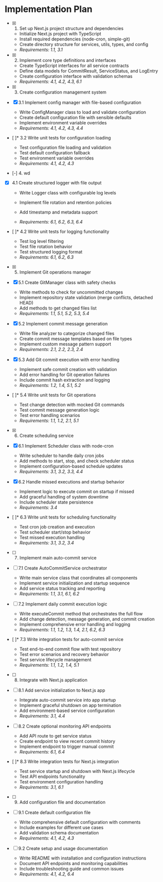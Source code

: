 # Implementation Plan

- [x] 1. Set up Next.js project structure and dependencies

  - Initialize Next.js project with TypeScript
  - Install required dependencies (node-cron, simple-git)
  - Create directory structure for services, utils, types, and config
  - _Requirements: 1.1, 3.1_

- [x] 2. Implement core type definitions and interfaces

  - Create TypeScript interfaces for all service contracts
  - Define data models for CommitResult, ServiceStatus, and LogEntry
  - Create configuration interface with validation schemas
  - _Requirements: 4.1, 4.2, 4.3, 6.1_

- [x] 3. Create configuration management system

- [x] 3.1 Implement config manager with file-based configuration

  - Write ConfigManager class to load and validate configuration
  - Create default configuration file with sensible defaults
  - Implement environment variable overrides
  - _Requirements: 4.1, 4.2, 4.3, 4.4_

- [ ]\* 3.2 Write unit tests for configuration loading

  - Test configuration file loading and validation
  - Test default configuration fallback
  - Test environment variable overrides
  - _Requirements: 4.1, 4.2, 4.3_

- [-] 4. wd

- [x] 4.1 Create structured logger with file output

  - Write Logger class with configurable log levels

  - Implement file rotation and retention policies
  - Add timestamp and metadata support
  - _Requirements: 6.1, 6.2, 6.3, 6.4_

- [ ]\* 4.2 Write unit tests for logging functionality

  - Test log level filtering
  - Test file rotation behavior
  - Test structured logging format
  - _Requirements: 6.1, 6.2, 6.3_

- [x] 5. Implement Git operations manager

- [x] 5.1 Create GitManager class with safety checks

  - Write methods to check for uncommitted changes
  - Implement repository state validation (merge conflicts, detached HEAD)
  - Add methods to get changed files list
  - _Requirements: 1.1, 5.1, 5.2, 5.3, 5.4_

- [x] 5.2 Implement commit message generation

  - Write file analyzer to categorize changed files
  - Create commit message templates based on file types
  - Implement custom message pattern support
  - _Requirements: 2.1, 2.2, 2.3, 2.4_

- [x] 5.3 Add Git commit execution with error handling

  - Implement safe commit creation with validation
  - Add error handling for Git operation failures
  - Include commit hash extraction and logging
  - _Requirements: 1.2, 1.4, 5.1, 5.2_

- [ ]\* 5.4 Write unit tests for Git operations

  - Test change detection with mocked Git commands
  - Test commit message generation logic
  - Test error handling scenarios
  - _Requirements: 1.1, 1.2, 2.1, 5.1_

- [x] 6. Create scheduling service


- [x] 6.1 Implement Scheduler class with node-cron

  - Write scheduler to handle daily cron jobs
  - Add methods to start, stop, and check scheduler status
  - Implement configuration-based schedule updates
  - _Requirements: 3.1, 3.2, 3.3, 4.4_

- [x] 6.2 Handle missed executions and startup behavior

  - Implement logic to execute commit on startup if missed
  - Add graceful handling of system downtime
  - Include scheduler state persistence
  - _Requirements: 3.4_

- [ ]\* 6.3 Write unit tests for scheduling functionality

  - Test cron job creation and execution
  - Test scheduler start/stop behavior
  - Test missed execution handling
  - _Requirements: 3.1, 3.2, 3.4_

- [ ] 7. Implement main auto-commit service
- [ ] 7.1 Create AutoCommitService orchestrator

  - Write main service class that coordinates all components
  - Implement service initialization and startup sequence
  - Add service status tracking and reporting
  - _Requirements: 1.1, 3.1, 6.1, 6.2_

- [ ] 7.2 Implement daily commit execution logic

  - Write executeCommit method that orchestrates the full flow
  - Add change detection, message generation, and commit creation
  - Implement comprehensive error handling and logging
  - _Requirements: 1.1, 1.2, 1.3, 1.4, 2.1, 6.2, 6.3_

- [ ]\* 7.3 Write integration tests for auto-commit service

  - Test end-to-end commit flow with test repository
  - Test error scenarios and recovery behavior
  - Test service lifecycle management
  - _Requirements: 1.1, 1.2, 1.4, 5.1_

- [ ] 8. Integrate with Next.js application
- [ ] 8.1 Add service initialization to Next.js app

  - Integrate auto-commit service into app startup
  - Implement graceful shutdown on app termination
  - Add environment-based service configuration
  - _Requirements: 3.1, 4.4_

- [ ] 8.2 Create optional monitoring API endpoints

  - Add API route to get service status
  - Create endpoint to view recent commit history
  - Implement endpoint to trigger manual commit
  - _Requirements: 6.1, 6.4_

- [ ]\* 8.3 Write integration tests for Next.js integration

  - Test service startup and shutdown with Next.js lifecycle
  - Test API endpoints functionality
  - Test environment configuration handling
  - _Requirements: 3.1, 6.1_

- [ ] 9. Add configuration file and documentation
- [ ] 9.1 Create default configuration file

  - Write comprehensive default configuration with comments
  - Include examples for different use cases
  - Add validation schema documentation
  - _Requirements: 4.1, 4.2, 4.3_

- [ ] 9.2 Create setup and usage documentation
  - Write README with installation and configuration instructions
  - Document API endpoints and monitoring capabilities
  - Include troubleshooting guide and common issues
  - _Requirements: 4.1, 4.2, 6.4_
